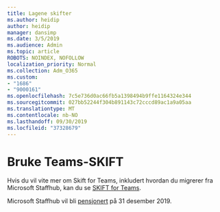 ```yaml
---
title: Lagene skifter
ms.author: heidip
author: heidip
manager: dansimp
ms.date: 3/5/2019
ms.audience: Admin
ms.topic: article
ROBOTS: NOINDEX, NOFOLLOW
localization_priority: Normal
ms.collection: Adm_O365
ms.custom:
- "1686"
- "9000161"
ms.openlocfilehash: 7c5e736d0ac66fb5a1398494b9ffe1164324e344
ms.sourcegitcommit: 027bb52244f304b891143c72cccd89ac1a9a05aa
ms.translationtype: MT
ms.contentlocale: nb-NO
ms.lasthandoff: 09/30/2019
ms.locfileid: "37328679"
---
```

# <a name="using-teams-shifts"></a>Bruke Teams-SKIFT

Hvis du vil vite mer om Skift for Teams, inkludert hvordan du migrerer fra Microsoft Staffhub, kan du se [SKIFT for Teams](https://docs.microsoft.com/microsoftteams/expand-teams-across-your-org/shifts-for-teams-landing-page). 

Microsoft Staffhub vil bli [pensjonert](https://docs.microsoft.com/MicrosoftTeams/expand-teams-across-your-org/shifts/microsoft-staffhub-to-be-retired) på 31 desember 2019. 

